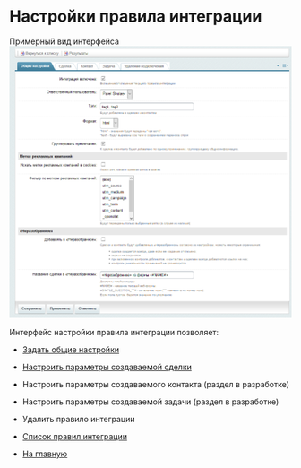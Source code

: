 # Настройки правила интеграции

Примерный вид интерфейса
![Общие настройки](./update/rs1.png)

Интерфейс настройки правила интеграции позволяет:
* [Задать общие настройки](./update/common.md)
* [Настроить параметры создаваемой сделки](./update/lead.md)
* Настроить параметры создаваемого контакта (раздел в разработке)
* Настроить параметры создаваемой задачи (раздел в разработке)
* Удалить правило интеграции

* [Список правил интеграции](../rules.md)
* [На главную](../README.MD)